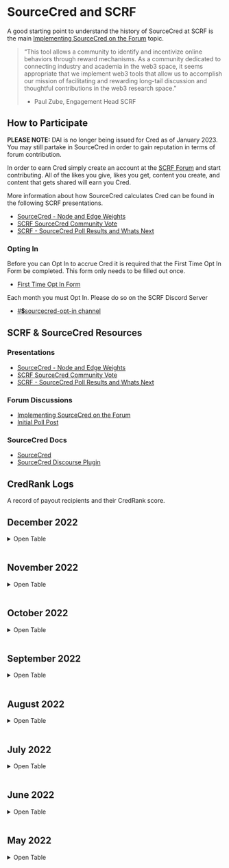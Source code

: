 # SourceCred and SCRF
A good starting point to understand the history of SourceCred at SCRF is the main [Implementing SourceCred on the Forum](https://www.smartcontractresearch.org/t/implementing-sourcecred-on-the-forum/1295) topic. 

> “This tool allows a community to identify and incentivize online behaviors through reward mechanisms. As a community dedicated to connecting industry and academia in the web3 space, it seems appropriate that we implement web3 tools that allow us to accomplish our mission of facilitating and rewarding long-tail discussion and thoughtful contributions in the web3 research space.” 
> - Paul Zube, Engagement Head SCRF

## How to Participate
**PLEASE NOTE:** DAI is no longer being issued for Cred as of January 2023. You may still partake in SourceCred in order to gain reputation in terms of forum contribution. 

In order to earn Cred simply create an account at the [SCRF Forum](https://www.smartcontractresearch.org/) and start contributing. All of the likes you give, likes you get, content you create, and content that gets shared will earn you Cred. 

More information about how SourceCred calculates Cred can be found in the following SCRF presentations.
- [SourceCred - Node and Edge Weights](https://docs.google.com/presentation/d/1C2AjRJyujYJvccnChtWzw-0Ox83AQLy60Jp8FnWu6Eo/edit?usp=sharing)
- [SCRF SourceCred Community Vote](https://docs.google.com/presentation/d/1Mnx6bwN_HV8bhFkYDBtcDN8_wCfCHLbxlBRKRCIJY_k/edit?usp=sharing)
- [SCRF - SourceCred Poll Results and Whats Next](https://docs.google.com/presentation/d/1nkhX9kZv-coVmsxCyBzkZEYIfzNj-DZdRfbNW0Wbgdk/edit?usp=sharing)

### Opting In
Before you can Opt In to accrue Cred it is required that the First Time Opt In Form be completed. This form only needs to be filled out once. 
- [First Time Opt In Form](https://forms.gle/36iaJNrBAcCqLj3B9)

Each month you must Opt In. Please do so on the SCRF Discord Server 
- [#💲sourcecred-opt-in channel](https://discord.com/channels/784234332617048065/968202164247879730)


## SCRF & SourceCred Resources
### Presentations
- [SourceCred - Node and Edge Weights](https://docs.google.com/presentation/d/1C2AjRJyujYJvccnChtWzw-0Ox83AQLy60Jp8FnWu6Eo/edit?usp=sharing)
- [SCRF SourceCred Community Vote](https://docs.google.com/presentation/d/1Mnx6bwN_HV8bhFkYDBtcDN8_wCfCHLbxlBRKRCIJY_k/edit?usp=sharing)
- [SCRF - SourceCred Poll Results and Whats Next](https://docs.google.com/presentation/d/1nkhX9kZv-coVmsxCyBzkZEYIfzNj-DZdRfbNW0Wbgdk/edit?usp=sharing)
### Forum Discussions
- [Implementing SourceCred on the Forum](http://smartcontractresearch.org/t/implementing-sourcecred-on-the-forum/1295)
- [Initial Poll Post](https://www.smartcontractresearch.org/t/sourcecred-polls-and-first-implementation/1477)
### SourceCred Docs
- [SourceCred](http://sourcecred.io/docs/beta/cred)
- [SourceCred Discourse Plugin](http://sourcecred.io/docs/beta/plugins/discourse)

## CredRank Logs

A record of payout recipients and their CredRank score.

## December 2022

<details>
    <summary> Open Table</summary>

| User |Cred% |
|:--- |:--- |
| jmcgirk |	6.10% |
| Larry-Bates |	5.20% |
| Ulysses |	2.60% |
| Progrezz |	1.50% |
| Harvesto |	1.40% |
| Henry |	1.30% |
| Samuel94 |	1.20% |
| Humphery |	1.20% |
| Idara-Effiong |	1.10% |
| Tolulope |	1.10% |
| Fizzymidas |	1.00% |
| Cashkid18 |	1.00% |
| freakytainment |	0.90% |
| Angle |	0.80% |
| jyezie |	0.80% |
| Desotech |	0.70% |
| Mansion |	0.70% |
| GloriaOkoba |	0.70% |
| Chrisarch |	0.70% |
| Austin-jul |	0.60% |
| WaterLily |	0.50% |
| Yeoriton56 |	0.50% |
| Sami-B |	0.40% |
| brian-alexakis |	0.40% |
| s-ben |	0.40% |
| Jmax |	0.40% |
| kingdamieth |	0.40% |
| tomideadeoye |	0.40% |
| LTTOguns |	0.40% |
| Raphking |	0.40% |
| Lisayanky |	0.40% |
| Amazingdez |	0.40% |
| Sword-of-Owmens |	0.40% |
| Favvz |	0.30% |
| BenjaminMukoro |	0.30% |
| Never-in-trenches |	0.30% |
| Ivyprogress |	0.30% |


</details>
</br>

## November 2022

<details>
    <summary> Open Table</summary>

| User |Cred% |
|:--- |:--- |
| jmcgirk |	6.90% |
| Larry-Bates |	5.60% |
| Ulysses |	2.40% |
| Twan |	1.90% |
| Harvesto |	1.50% |
| Samuel94 |	1.40% |
| Tolulope |	1.30% |
| Henry |	1.30% |
| gearlad |	1.20% |
| Fizzymidas |	1.10% |
| Idara-Effiong |	0.90% |
| freakytainment |	0.90% |
| Cashkid18 |	0.90% |
| Humphery |	0.80% |
| Angle |	0.80% |
| Progrezz |	0.70% |
| GloriaOkoba |	0.70% |
| Austin-jul |	0.70% |
| Chrisarch |	0.60% |
| WaterLily |	0.50% |
| tomideadeoye |	0.50% |
| jmax |	0.50% |
| Yeoriton56 |	0.40% |
| Sword-of-Owmens |	0.40% |
| stallonaking |	0.40% |
| s-ben |	0.40% |
| Mansion |	0.40% |
| LTTOguns |	0.40% |
| kingdamieth |	0.40% |
| brian-alexakis |	0.40% |
| Never-in-trenches |	0.30% |
| Lisayanky |	0.30% |
| Favvz |	0.30% |
| Amazingdez |	0.30% |
| Raphking |	0.20% |
| parseb |	0.20% |
| Maryjane-Okorie |	0.20% |
| Loni_Grace |	0.20% |
| Jas-mine |	0.20% |
| J-Fraizer |	0.20% |
| Gift82822546 |	0.20% |
| desotech |	0.20% |
| BenjaminMukoro |	0.20% |
| Nicolasdamiens |	0.10% |
| Lucas |	0.10% |
| Lanedot |	0.10% |
| Kvngdrvy |	0.10% |
| ivanplazacic |	0.10% |
| elbeth |	0.10% |
| DIVINE |	0.10% |
| Cindy |	0.10% |
| UFC |	0.00% |
| Tessy |	0.00% |
| Smasherworldwide |	0.00% |
| Prudy |	0.00% |
| Ottononi |	0.00% |
| Mma |	0.00% |
| MaryJude |	0.00% |
| MaryDee |	0.00% |
| Luminous |	0.00% |
| Livinus-Oluchukwu |	0.00% |
| liberty7369 |	0.00% |
| Judi |	0.00% |
| Iyadola |	0.00% |
| Hellenstans |-eth	0.00% |
| Great |	0.00% |
| Emmanuella |	0.00% |
| Danesifav |	0.00% |
| D4th |	0.00% |

</details>
</br>

## October 2022

<details>
    <summary> Open Table</summary>

| User |Cred% |
|:--- |:--- |
| jmcgirk	| 7.70% |
| Larry-Bates	| 6.20% |
| Twan	| 2.10% |
| Ulysses	| 1.90% |
| Tolulope	| 1.40% |
| Harvesto 	| 1.40% |
| Fizzymidas	| 1.20% |
| Samuel94	| 1.20% |
| jyezie	| 1.00% |
| Henry	| 1.00% |
| Freakytainment	| 0.90% |
| Austin-jul	| 0.70% |
| Idara-Effiong	| 0.70% |
| cashkid18	| 0.70% |
| GloriaOkoba	| 0.70% |
| Angle	| 0.60% |
| Sami-B	| 0.50% |
| kingdamieth	| 0.50% |
| Hermes-Corp	| 0.50% |
| brian-alexakis	| 0.40% |
| s-ben	| 0.40% |
| drllau	| 0.40% |
| tomideadeoye	| 0.40% |
| tebogonong	| 0.40% |
| WaterLily	| 0.40% |
| Chrisarch	| 0.40% |
| Humphery	| 0.40% |
| LTTOguns	| 0.30% |
| wmflies	| 0.30% |
| BenjaminMukoro	| 0.30% |
| Never-in-trenches	| 0.30% |
| lisayanky	| 0.30% |
| Yeoriton	| 0.30% |
| Sword-of-Owmens	| 0.30% |
| parseb	| 0.20% |
| J_Fraizer	| 0.10% |
| Gift82822546	| 0.10% |
| ivanplazacic	| 0.10% |
| Loni-Grace	| 0.10% |
| Maryjane-Okorie	| 0.10% |
| FINE-8385	| 0.00% |
| liberty7369	| 0.00% |
| Raha	| 0.00% |
| Nicolasdamiens 	| 0.00% |
| Vivian20	| 0.00% |
| D4th	| 0.00% |
| Cunningham412	| 0.00% |
| Mansion	| 0.00% |
| Iyadola	| 0.00% |
| MaryJude 	| 0.00% |
| MaryDee	| 0.00% |
| Rukku-L	| 0.00% |
| Smasherworldwide 	| 0.00% |
| Prudy	| 0.00% |
| Ottononi	| 0.00% |
| Ma_cati	| 0.00% |
| Livinus_Oluchukwu	| 0.00% |
| Tessy	| 0.00% |

</details>
</br>

## September 2022

<details>
    <summary> Open Table</summary>

| User |Cred% |
|:--- |:--- |
| JamesMcG | 8.40% |
| Larry-Bates | 6.70% |
| Twan | 2.20% |
| Ulysses | 1.40% |
| Fizzymidas | 1.20% |
| Samuel94 | 1.10% |
| Harvesto | 0.90% |
| Freakytainment | 0.70% |
| Henry | 0.70% |
| UmarKhanEth | 0.60% |
| Hermes-Corp | 0.60% |
| cashkid18 | 0.60% |
| GloriaOkoba | 0.60% |
| s-ben | 0.50% |
| kingdamieth | 0.50% |
| Angle | 0.40% |
| brian-alexakis | 0.40% |
| LTTOguns | 0.30% |
| ttaloute | 0.30% |
| WaterLily | 0.30% |
| Chrisarch | 0.30% |
| ode | 0.20% |
| Gift82822546 | 0.10% |
| ivanplazacic | 0.10% |
| BenjaminMukoro | 0.10% |
| Yeoriton56 | 0.10% |
| charliecodes | 0.00% |
| Max | 0.00% |
| nicklinck | 0.00% |
| liberty7369 | 0.00% |
| austin_jul | 0.00% |
| 0xsimo | 0.00% |
| J_Fraizer | 0.00% |
| Nicolasdamiens | 	0.00% |
| Idara_Effiong | 0.00% |
| D4th | 0.00% |
| Kvngdrvy | 0.00% |
| Cunningham412 | 0.00% |
| Iyinpemi | 0.00% |
| Mansion | 0.00% |
| MaryJude | 0.00% |
| Never_in_trenches | 0.00% |
| MaryDee | 0.00% |
| Lisayanky | 0.00% |
| Rukku_l | 0.00% |
| Smasherworldwide | 0.00% |
| Humphery | 0.00% |
| adegbenga_iyinpemi | 0.00% |


</details>
</br>

## August 2022

<details>
    <summary> Open Table</summary>

| User |Cred% |
|:--- |:--- |
| jmcgirk |	8.80% |
| Larry_Bates |	7.20% |
| rlombreglia |	3.20% |
| Twan | 2.20% |
| Fizzymidas | 1.30% |
| Valeriespina | 1.30% |
| jyezie | 1.20% |
| Tolulope | 1.20% |
| Ulysses | 0.90% |
| Samuel94 | 0.90% |
| Harvesto | 0.70% |
| UmarKhanEth |	0.60% |
| Freakytainment |0.60% |
| Hermes-Corp |	0.60% |
| GloriaOkoba |	0.50% |
| brian-alexakis-discourse | 0.40% |
| s-ben | 0.40% |
| kingdamieth |	0.40% |
| LTTOguns | 0.30% |
| Henry | 0.30% |
| Favvz | 0.20% |
| parseb | 0.20% |
| WaterLily | 0.20% |
| Angle | 0.10% |
| notthatintodefi | 0.10% |
| Dansmage | 0.10% |
| kdouglass |  0.10% |
| chrisarch | 0.10% |
| Sami_B | 0 |
| nicklinck | 0 |
| liberty7369 | 0 |
| austin_jul | 0 |
| J_Fraizer | 0 |
| Gift82822546 | 0 |
| Nicolasdamiens |  0 |
| Idara_Effiong | 0 |
| ivanplazacic | 0 |
| Cunningham412 | 0 |
| adegbenga_iyinpemi | 0 |
| BenjaminMukoro | 0 |
| MaryJude | 0 |
| Never_in_trenches | 0 |

</details>
<br>

## July 2022

<details>
    <summary> Open Table</summary>

|User |Cred% |
|:--- |:--- |
| jmcgirk	| 9.50% |
| Larry-Bates	| 7.70% |
| rlombreglia	| 3.50% |
| Twan	| 2.20% |
| valeriespina	| 1.40% |
| Fizzymidas	| 1.40% |
| jyezie	| 1.30% |
| Tolulope	| 0.90% |
| Hermes-Corp	| 0.60% |
| Sami-B	| 0.60% |
| Samuel94	| 0.50% |
| brian-alexakis-discourse	| 0.40% |
| UmarKhanEth	| 0.30% |
| kingdamieth	| 0.30% |
| Austin-jul	| 0.30% |
| Ulysses	| 0.30% |
| Mr-Nobody	| 0.30% |
| LTTOguns	| 0.30% |
| GloriaOkoba	| 0.30% |
| Woodrow-Jackson	| 0.20% |
| Harvesto	| 0.20% |
| s-ben	| 0.20% |
| Elbeth	| 0.10% |
| Freakytainment	| 0.10% |
| liberty7369	| 0.00% |
| Ines_Santos_Silva	| 0.00% |
| notthatintodefi	| 0.00% |
| ivanplazacic	| 0.00% |
| osapeter	| 0.00% |
| Gift82822546	| 0.00% |
| adegbenga_iyinpemi	| 0.00% |
| Onah chiebonam David	| 0.00% |
| WaterLily	| 0.00% |

</details>
<br>

## June 2022

<details>
    <summary> Open Table</summary>

|User |Cred% |
|:--- |:--- |
| JamesMcG | 9.40% |
| Larry_Bates |	8.00% |
| rlombreglia |	3.50% |
| Valeriespina | 1.40% |
| jyezie | 1.30% |
| Fizzymidas | 1.30% |
| Tolulope | 0.80% |
| Samuel94 | 0.50% |
| brian-alexakis-discourse | 0.50% |
| ttaloute | 0.30% |
| kingdamieth |	0.30% |
| UmarKhanEth |	0.20% |
| tomideadeoye | 0.20% |
| elbeth | 0.10% |
| Sami_B | 0.00% |
| parseb | 0.00% |
| notthatintodefi |	0.00% |
| Marta_Crinejo | 0.00% |
| Liberty |	0.00% |
| ivanplazacic | 0.00% |
| Ines_Santos_Silva | 0.00% |
| Hermes_Corp |	0.00% |
| GUA |	0.00% |
| Gift82822546 | 0.00% |
| Freakytainment | 0.00% |

</details>
<br>

## May 2022

<details>
    <summary> Open Table</summary>

|User |Cred% |
|:--- |:--- |
| Larry-Bates | 8.30% |
| jmcgirk | 9.10% |
| valeriespina | 1.20% |
| Fizzymidas | 1.00% |
| UmarKhanEth | 0 |
| ttaloute21 | 0.20% |
| kingdamieth | 0.10% |
| Hermes_Corp | 0 |
| Woodrow_Jackson | 0 |
| rlombreglia | 3.40% |
| austin_jul | 0 |
| liberty7369 | 0 |
| Tolulope | 0.50% |
| saulthorin | 0 |
| Sami_B | 0.00% |
| brian-alexakis-discourse | 0.50% |

</details>
